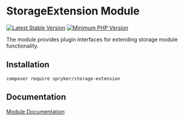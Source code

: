 # StorageExtension Module
[![Latest Stable Version](https://poser.pugx.org/spryker/storage-extension/v/stable.svg)](https://packagist.org/packages/spryker/storage-extension)
[![Minimum PHP Version](https://img.shields.io/badge/php-%3E%3D%207.4-8892BF.svg)](https://php.net/)

The module provides plugin interfaces for extending storage module functionality.

## Installation

```
composer require spryker/storage-extension
```

## Documentation

[Module Documentation](https://docs.spryker.com)
